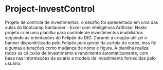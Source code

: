 # Project-InvestControl
Projeto de controle de investimentos, o desafio foi apresentado em uma das aulas do Bootcamp Santander - Excel com Inteligência Artificial;
Neste projeto criei uma planilha para controle de investimentos imobiliários seguindo as orientações do Felipão da DIO.
Durante a criação utilizei o banner disponibilizado pelo Felipão pois gostei da cartela de cores, mas fiz algumas alterações como mudança de nome e figura.
A planilha realiza todos os cálculos de investimento e rendimento automaticamente, com base nas informações de salário e modelo de investimento fornecidas pelo usuário.
